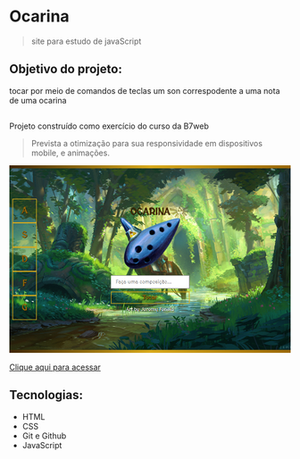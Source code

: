 # Ocarina
> site para estudo de javaScript


## Objetivo do projeto:
tocar por meio de comandos de teclas um son correspodente a uma nota de uma ocarina

##

Projeto construído como exercício do curso da B7web
> Prevista a otimização para sua responsividade em dispositivos mobile, e animações.

![Preview](./.github/Preview.png)

[Clique aqui para acessar](https://rafael-damasceno.github.io/Ocarina-sons/)

## Tecnologias:

- HTML
- CSS
- Git e Github
- JavaScript